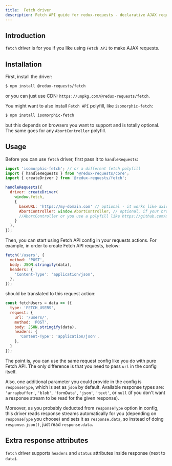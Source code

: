 ```yaml
---
title:  Fetch driver
description: Fetch API guide for redux-requests - declarative AJAX requests and automatic network state management for Redux
---
```


## Introduction

`fetch` driver is for you if you like using `Fetch API` to make AJAX requests.

## Installation

First, install the driver:
```bash
$ npm install @redux-requests/fetch
```
or you can just use CDN: `https://unpkg.com/@redux-requests/fetch`.

You might want to also install `Fetch API` polyfill, like `isomorphic-fetch`:
```bash
$ npm install isomorphic-fetch
```
but this depends on browsers you want to support and is totally optional. The same
goes for any `AbortController` polyfill.

## Usage

Before you can use `fetch` driver, first pass it to `handleRequests`:
```js
import 'isomorphic-fetch'; // or a different fetch polyfill
import { handleRequests } from '@redux-requests/core';
import { createDriver } from '@redux-requests/fetch';

handleRequests({
  driver: createDriver(
    window.fetch,
    {
      baseURL: 'https://my-domain.com' // optional - it works like axios baseURL, prepending all relative urls
      AbortController: window.AbortController, // optional, if your browser supports
      //AbortController or you use a polyfill like https://github.com/mo/abortcontroller-polyfill
    }
  ),
});
```

Then, you can start using Fetch API config in your requests actions. For example,
in order to create Fetch API requests, below:
```js
fetch('/users', {
  method: 'POST',
  body: JSON.stringify(data),
  headers: {
    'Content-Type': 'application/json',
  },
});
```
should be translated to this request action:
```js
const fetchUsers = data => ({
  type: 'FETCH_USERS',
  request: {
    url: '/users/',
    method: 'POST',
    body: JSON.stringify(data),
    headers: {
      'Content-Type': 'application/json',
    },
  }
});
```
The point is, you can use the same request config like you do with pure Fetch API.
The only difference is that you need to pass `url` in the config itself.

Also, one additional parameter you could provide in the config is `responseType`, which is set as `json`
by default. Available response types are: `'arraybuffer'`, `'blob'`, `'formData'`, `'json'`, `'text'`, or `null`
(if you don't want a response stream to be read for the given response).

Moreover, as you probably deducted from `responseType` option in config, this driver reads response streams automatically for you (depending on `responseType` you choose) and sets it as `response.data`, so instead of doing `response.json()`, just read `response.data`.

## Extra response attributes

`fetch` driver supports `headers` and `status` attributes inside response (next to `data`).
